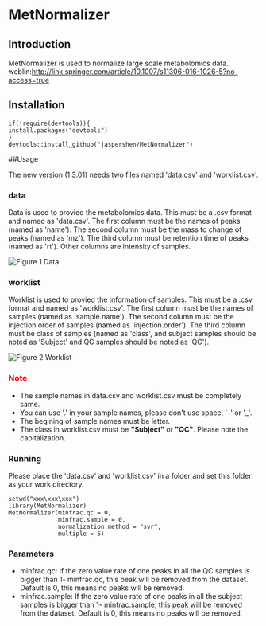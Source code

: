 # MetNormalizer

## Introduction
MetNormalizer is used to normalize large scale metabolomics data.
weblin:http://link.springer.com/article/10.1007/s11306-016-1026-5?no-access=true

## Installation

```
if(!require(devtools)){
install.packages("devtools")
}
devtools::install_github("jaspershen/MetNormalizer")
```

##Usage

The new version (1.3.01) needs two files named 'data.csv' and 'worklist.csv'. 

### data
Data is used to provied the metabolomics data. This must be a .csv format and named as 'data.csv'. The first column must be the names of peaks (named as 'name'). The second column must be the mass to change of peaks (named as 'mz'). The third column must be retention time of peaks (named as 'rt'). Other columns are intensity of samples. 

![Figure 1 Data](http://p6udbpr20.bkt.clouddn.com/data.png)

### worklist
Worklist is used to provied the information of samples. This must be a .csv format and named as 'worklist.csv'. The first column must be the names of samples (named as 'sample.name'). The second column must be the injection order of samples (named as 'injection.order'). The third column must be class of samples (named as 'class', and subject samples should be noted as 'Subject' and QC samples should be noted as 'QC').

![Figure 2 Worklist](http://p6udbpr20.bkt.clouddn.com/worklist.png)

### **<font color=red >Note</font>**
* The sample names in data.csv and worklist.csv must be completely same.
* You can use '.' in your sample names, please don't use space, '-' or '_'.
* The begining of sample names must be letter.
* The class in worklist.csv must be **"Subject"** or **"QC"**. Please note the capitalization.

### Running
Please place the 'data.csv' and 'worklist.csv' in a folder and set this folder as your work directory.

```
setwd("xxx\xxx\xxx")
library(MetNormalizer)
MetNormalizer(minfrac.qc = 0,
              minfrac.sample = 0, 
              normalization.method = "svr",
              multiple = 5)
```

### Parameters
* minfrac.qc: If the zero value rate of one peaks in all the QC samples is bigger than 1- minfrac.qc, this peak will be removed from the dataset. Default is 0, this means no peaks will be removed.
* minfrac.sample: If the zero value rate of one peaks in all the subject samples is bigger than 1- minfrac.sample, this peak will be removed from the dataset. Default is 0, this means no peaks will be removed.
